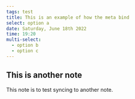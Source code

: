 ```yaml
---
tags: test
title: This is an example of how the meta bind
select: option a
date: Saturday, June 18th 2022
time: 19:20
multi-select:
  - option b
  - option c
---
```


## This is another note
This note is to test syncing to another note.